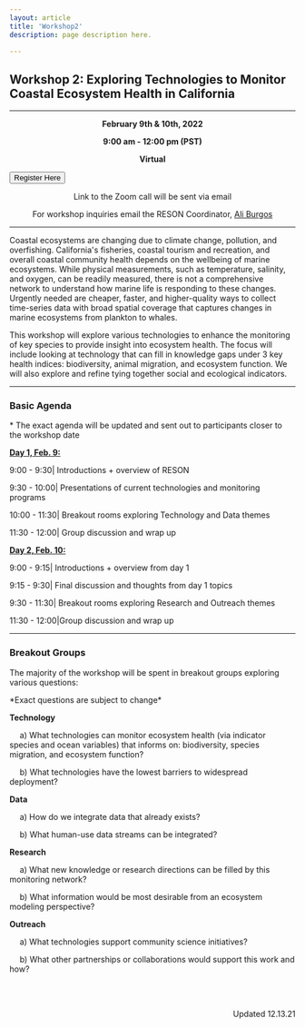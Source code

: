```yaml
---
layout: article
title: 'Workshop2'
description: page description here.

---
```


<h2>Workshop 2: Exploring Technologies to Monitor Coastal Ecosystem Health in California</h2>
<hr/>
<div id="main-container">

<p><center><b> February 9th & 10th, 2022</b> </center></p>
<p><center><b> 9:00 am - 12:00 pm (PST)</b> </center></p>
<p><center><b> Virtual</b> </center></p>

<div class="container">
  <div class="row">
    <div class="col text-center">
     <a href='https://docs.google.com/forms/d/e/1FAIpQLSe91vbP9VD3-4VtrnxA7-Q_U2u_dRv8XqbrCrI4HH2Ye_RX8Q/viewform?usp=sf_link'><button class="btn btn-primary">Register Here</button></a>
    </div>
  </div>
</div>

<p><center> Link to the Zoom call will be sent via email</center></p>
<p><center> For workshop inquiries email the RESON Coordinator,  <a href="mailto:a_burgos@ucsb.edu">Ali Burgos</a> </center></p>


<hr/>
 <p>Coastal ecosystems are changing due to climate change, pollution, and overfishing. California's fisheries, coastal tourism and recreation, and overall coastal community health depends on the wellbeing of marine ecosystems. While physical measurements, such as temperature, salinity, and oxygen, can be readily measured, there is not a comprehensive network to understand how marine life is responding to these changes. Urgently needed are cheaper, faster, and higher-quality ways to collect time-series data with broad spatial coverage that captures changes in marine ecosystems from plankton to whales. </p>

<p>
This workshop will explore various technologies to enhance the monitoring of key species to provide insight into ecosystem health. The focus will include looking at technology that can fill in knowledge gaps under 3 key health indices: biodiversity, animal migration, and ecosystem function. We will also explore and refine tying together social and ecological indicators. 
 </p>

<hr/>
<h3> Basic Agenda </h3>
<p>* The exact agenda will be updated and sent out to participants closer to the workshop date </p>

<div>
<div class="row">
<div class="col-md-6">

<p><u><b>Day 1, Feb. 9: </b></u></p> 

<p>9:00 - 9:30|	Introductions + overview of RESON </p>
<p>9:30 - 10:00| Presentations of current technologies and monitoring programs</p>
<p>10:00 - 11:30| Breakout rooms exploring Technology and Data themes</p>
<p>11:30 - 12:00| Group discussion and wrap up</p>
</div>

<div class="col-md-6">
<p><u><b>Day 2, Feb. 10:</b></u></p> 
<p>9:00 - 9:15|	Introductions + overview from day 1</p>
<p>9:15 - 9:30|	Final discussion and thoughts from day 1 topics</p>
<p>9:30 - 11:30| Breakout rooms exploring Research and Outreach themes</p>
<p>11:30 - 12:00|Group discussion and wrap up</p>
</div>
</div>
<hr/>


<h3> Breakout Groups </h3>
<p> The majority of the workshop will be spent in breakout groups exploring various questions:</p>
<p> *Exact questions are subject to change* </p>

<p><b> Technology </b></p>
<p> &emsp; a) What technologies can monitor ecosystem health (via indicator species and ocean variables) that informs on: biodiversity, species migration, and ecosystem function? </p>
<p> &emsp; b) What technologies have the lowest barriers to widespread deployment? </p>

<p><b> Data </b></p>
<p> &emsp; a) How do we integrate data that already exists? </p>
<p> &emsp; b) What human-use data streams can be integrated? </p>

<p><b> Research </b></p>
<p> &emsp; a) What new knowledge or research directions can be filled by this monitoring network? </p>
<p> &emsp; b) What information would be most desirable from an ecosystem modeling perspective? </p>

<p><b> Outreach </b></p>
<p> &emsp; a) What technologies support community science initiatives? </p>
<p> &emsp; b) What other partnerships or collaborations would support this work and how? </p>

<br>
<style>
div.c {
  text-align: right;
} 
</style>

<br>
<div class="c">
<p> Updated 12.13.21 </p>
</div>



